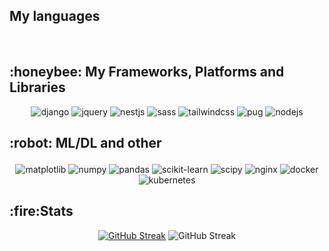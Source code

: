

<h2>My languages</h2>

<div align="center">
  <img src="https://img.shields.io/badge/go-%231572B6.svg?style=for-the-badge&logo=go&logoColor=white" alt="" />
  <img src="https://img.shields.io/badge/python-3670A0?style=for-the-badge&logo=python&logoColor=ffdd54" alt="" />
  <img src="https://img.shields.io/badge/c++-%2300599C.svg?style=for-the-badge&logo=c%2B%2B&logoColor=white)" alt="" />
  <img src="https://img.shields.io/badge/bash-%23007ACC.svg?style=for-the-badge&logo=bash&logoColor=white" alt="" />
</div>

<h2>:honeybee: My Frameworks, Platforms and Libraries</h2>

<div align="center">
  <img src="https://img.shields.io/badge/django-%23092E20.svg?style=for-the-badge&logo=django&logoColor=white" alt="django" />
  <img src="https://img.shields.io/badge/jquery-%230769AD.svg?style=for-the-badge&logo=jquery&logoColor=white" alt="jquery" />
  <img src="https://img.shields.io/badge/nestjs-%23E0234E.svg?style=for-the-badge&logo=nestjs&logoColor=white" alt="nestjs" />
  <img src="https://img.shields.io/badge/SASS-hotpink.svg?style=for-the-badge&logo=SASS&logoColor=white" alt="sass" />
  <img src="https://img.shields.io/badge/tailwindcss-%2338B2AC.svg?style=for-the-badge&logo=tailwind-css&logoColor=white" alt="tailwindcss" />
  <img src="https://img.shields.io/badge/Pug-FFF?style=for-the-badge&logo=pug&logoColor=A86454" alt="pug" />
  <img src="https://img.shields.io/badge/node.js-6DA55F?style=for-the-badge&logo=node.js&logoColor=white" alt="nodejs" />
  
</div>
<h2><p>:robot: ML/DL and other</p> </h2>
<div align="center">
  <img src="https://img.shields.io/badge/Matplotlib-%23ffffff.svg?style=for-the-badge&logo=Matplotlib&logoColor=black" alt="matplotlib" />
  <img src="https://img.shields.io/badge/numpy-%23013243.svg?style=for-the-badge&logo=numpy&logoColor=white" alt="numpy" />
  <img src="https://img.shields.io/badge/pandas-%23150458.svg?style=for-the-badge&logo=pandas&logoColor=white" alt="pandas" />
  <img src="https://img.shields.io/badge/scikit--learn-%23F7931E.svg?style=for-the-badge&logo=scikit-learn&logoColor=white" alt="scikit-learn" />
  <img src="https://img.shields.io/badge/SciPy-%230C55A5.svg?style=for-the-badge&logo=scipy&logoColor=%white" alt="scipy" />
  <img src="https://img.shields.io/badge/nginx-%23009639.svg?style=for-the-badge&logo=nginx&logoColor=white" alt="nginx">
  <img src="https://img.shields.io/badge/docker-%230db7ed.svg?style=for-the-badge&logo=docker&logoColor=white" alt="docker">
  <img src="https://img.shields.io/badge/kubernetes-%23326ce5.svg?style=for-the-badge&logo=kubernetes&logoColor=white" alt="kubernetes">
</div>


<h2>:fire:Stats</h2>

<div align="center" justify="center"><a href="https://git.io/streak-stats"><img src="https://streak-stats.demolab.com?user=iLoveRamona&theme=dracula&mode=weekly&card_width=350&card_height=215&hide_current_streak=true" alt="GitHub Streak" /></a>
<img src="https://github-readme-stats.vercel.app/api/top-langs/?username=iLoveRamona&hide=jupyter%20notebook&theme=dracula&layout=donut&card_width=300" alt="GitHub Streak" /></div>
